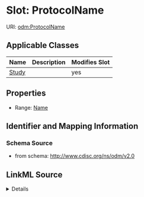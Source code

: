 # Slot: ProtocolName

URI: [odm:ProtocolName](http://www.cdisc.org/ns/odm/v2.0/ProtocolName)



<!-- no inheritance hierarchy -->




## Applicable Classes

| Name | Description | Modifies Slot |
| --- | --- | --- |
[Study](Study.md) |  |  yes  |







## Properties

* Range: [Name](Name.md)





## Identifier and Mapping Information







### Schema Source


* from schema: http://www.cdisc.org/ns/odm/v2.0




## LinkML Source

<details>
```yaml
name: ProtocolName
from_schema: http://www.cdisc.org/ns/odm/v2.0
rank: 1000
alias: ProtocolName
domain_of:
- Study
range: name

```
</details>